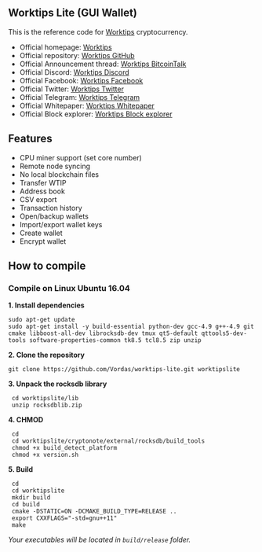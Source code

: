 ## Worktips Lite (GUI Wallet)

This is the reference code for [Worktips](https://worktips.info) cryptocurrency.

* Official homepage: [Worktips](http://worktips.info)
* Official repository: [Worktips GitHub](https://github.com/Vordas/worktips)
* Official Announcement thread: [Worktips BitcoinTalk](https://bitcointalk.org/index.php?topic=3086019.0)
* Official Discord: [Worktips Discord](https://discord.gg/UmZExyz)
* Official Facebook: [Worktips Facebook](https://www.facebook.com/worktipscoin)
* Official Twitter: [Worktips Twitter](https://twitter.com/wtipscoin)
* Official Telegram: [Worktips Telegram](https://t.me/joinchat/HOvygRE-6UnWOzoh72NVMA)
* Official Whitepaper: [Worktips Whitepaper](http://worktips.info/whitepaper_worktips.zip)
* Official Block explorer: [Worktips Block explorer](http://blockexplorer.worktips.info)

## Features

- CPU miner support (set core number)
- Remote node syncing
- No local blockchain files
- Transfer WTIP
- Address book
- CSV export
- Transaction history
- Open/backup wallets
- Import/export wallet keys
- Create wallet
- Encrypt wallet


## How to compile

### Compile on Linux Ubuntu 16.04

**1. Install dependencies**

```
sudo apt-get update
sudo apt-get install -y build-essential python-dev gcc-4.9 g++-4.9 git cmake libboost-all-dev librocksdb-dev tmux qt5-default qttools5-dev-tools software-properties-common tk8.5 tcl8.5 zip unzip
```

**2. Clone the repository**

```
git clone https://github.com/Vordas/worktips-lite.git worktipslite
```

**3. Unpack the rocksdb library**

```
 cd worktipslite/lib
 unzip rocksdblib.zip
```

**4. CHMOD**

```
 cd
 cd worktipslite/cryptonote/external/rocksdb/build_tools
 chmod +x build_detect_platform
 chmod +x version.sh
```

**5. Build**

```
 cd
 cd worktipslite
 mkdir build
 cd build
 cmake -DSTATIC=ON -DCMAKE_BUILD_TYPE=RELEASE ..
 export CXXFLAGS="-std=gnu++11"
 make
```

_Your executables will be located in `build/release` folder._